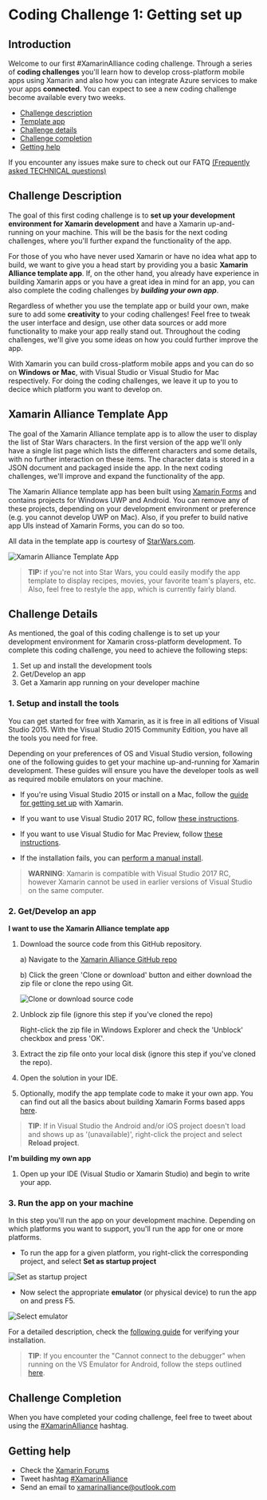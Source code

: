 # Coding Challenge 1: Getting set up

## Introduction
Welcome to our first #XamarinAlliance coding challenge. Through a series of **coding challenges** you'll learn how to develop cross-platform mobile apps using Xamarin and also how you can integrate Azure services to make your apps **connected**. You can expect to see a new coding challenge become available every two weeks.

* [Challenge description](#description)
* [Template app](#templateapp)
* [Challenge details](#details)
* [Challenge completion](#completion)
* [Getting help](#gethelp)

If you encounter any issues make sure to check out our FATQ [(Frequently asked TECHNICAL questions)](https://github.com/msdxbelux/XamarinAlliance/blob/master/FAQ.md)

## <a name="description"></a>Challenge Description

The goal of this first coding challenge is to **set up your development environment for Xamarin development** and have a Xamarin up-and-running on your machine. This will be the basis for the next coding challenges, where you'll further expand the functionality of the app.

For those of you who have never used Xamarin or have no idea what app to build, we want to give you a head start by providing you a basic **Xamarin Alliance template app**. If, on the other hand, you already have experience in building Xamarin apps or you have a great idea in mind for an app, you can also complete the coding challenges by ***building your own app***.

Regardless of whether you use the template app or build your own, make sure to add some **creativity** to your coding challenges! Feel free to tweak the user interface and design, use other data sources or add more functionality to make your app really stand out. Throughout the coding challenges, we'll give you some ideas on how you could further improve the app.

With Xamarin you can build cross-platform mobile apps and you can do so on **Windows or Mac**, with Visual Studio or Visual Studio for Mac respectively. For doing the coding challenges, we leave it up to you to decice which platform you want to develop on.


## <a name="templateapp"></a>Xamarin Alliance Template App

The goal of the Xamarin Alliance template app is to allow the user to display the list of Star Wars characters.  In the first version of the app we'll only have a single list page which lists the different characters and some details, with no further interaction on these items. The character data is stored in a JSON document and packaged inside the app. In the next coding challenges, we'll improve and expand the functionality of the app.

The Xamarin Alliance template app has been built using [Xamarin Forms](https://www.xamarin.com/forms) and contains projects for Windows UWP and Android. You can remove any of these projects, depending on your development environment or preference (e.g. you cannot develop UWP on Mac). Also, if you prefer to build native app UIs instead of Xamarin Forms, you can do so too.

All data in the template app is courtesy of [StarWars.com](http://www.starwars.com/databank).

![Xamarin Alliance Template App](https://github.com/msdxbelux/XamarinAlliance/blob/master/Challenge%201/images/xa_screenshot1.jpg)


> **TIP:** if you're not into Star Wars, you could easily modify the app template to display recipes, movies, your favorite team's players, etc. Also, feel free to restyle the app, which is currently fairly bland.
  

## <a name="details"></a>Challenge Details

As mentioned, the goal of this coding challenge is to set up your development environment for Xamarin cross-platform development. To complete this coding challenge, you need to achieve the following steps:

1. Set up and install the development tools
2. Get/Develop an app
3. Get a Xamarin app running on your developer machine

### 1. Setup and install the tools

You can get started for free with Xamarin, as it is free in all editions of Visual Studio 2015. With the Visual Studio 2015 Community Edition, you have all the tools you need for free.

Depending on your preferences of OS and Visual Studio version, following one of the following guides to get your machine up-and-running for Xamarin development. These guides will ensure you have the developer tools as well as required mobile emulators on your machine.

* If you're using Visual Studio 2015 or install on a Mac, follow the [guide for getting set up](https://msdn.microsoft.com/en-us/library/mt613162.aspx) with Xamarin.
* If you want to use Visual Studio 2017 RC, follow [these instructions](https://developer.xamarin.com/guides/cross-platform/troubleshooting/questions/visualstudio-2017-rc/).
* If you want to use Visual Studio for Mac Preview, follow [these instructions](https://developer.xamarin.com/guides/cross-platform/visual-studio-mac/).

* If the installation fails, you can [perform a manual install](https://www.xamarin.com/faq#qxvs-installer-failing).

> **WARNING**: Xamarin is compatible with Visual Studio 2017 RC, however Xamarin cannot be used in earlier versions of Visual Studio on the same computer.


### 2. Get/Develop an app

**I want to use the Xamarin Alliance template app**

1. Download the source code from this GitHub repository.

    a) Navigate to the [Xamarin Alliance GitHub repo](https://github.com/msdxbelux/XamarinAlliance)

    b) Click the green 'Clone or download' button and either download the zip file or clone the repo using Git.

    ![Clone or download source code](https://github.com/msdxbelux/XamarinAlliance/blob/master/Challenge%201/images/xa_clone_download.jpg)
2. Unblock zip file (ignore this step if you've cloned the repo)

    Right-click the zip file in Windows Explorer and check the 'Unblock' checkbox and press 'OK'.
3. Extract the zip file onto your local disk (ignore this step if you've cloned the repo).
4. Open the solution in your IDE.
5. Optionally, modify the app template code to make it your own app. You can find out all the basics about building Xamarin Forms based apps [here](https://msdn.microsoft.com/en-us/library/mt679501.aspx).

> **TIP**: If in Visual Studio the Android and/or iOS project doesn't load and shows up as '(unavailable)', right-click the project and select **Reload project**.


**I'm building my own app**

1. Open up your IDE (Visual Studio or Xamarin Studio) and begin to write your app.


### 3. Run the app on your machine

In this step you'll run the app on your development machine. Depending on which platforms you want to support, you'll run the app for one or more platforms.

* To run the app for a given platform, you right-click the corresponding project, and select **Set as startup project**

![Set as startup project](https://github.com/msdxbelux/XamarinAlliance/blob/master/Challenge%201/images/xa_set_startup_project.jpg)

* Now select the appropriate **emulator** (or physical device) to run the app on and press F5.

![Select emulator](https://github.com/msdxbelux/XamarinAlliance/blob/master/Challenge%201/images/xa_emulator.jpg)

For a detailed description, check the [following guide](https://msdn.microsoft.com/en-us/library/mt488769.aspx) for verifying your installation.

> **TIP**: If you encounter the "Cannot connect to the debugger" when running on the VS Emulator for Android, follow the steps outlined [here](http://dotnetbyexample.blogspot.ru/2016/02/fix-for-could-not-connect-to-debugger.html).


## <a name="completion"></a>Challenge Completion

When you have completed your coding challenge, feel free to tweet about using the [#XamarinAlliance](https://twitter.com/hashtag/xamarinalliance) hashtag.

## <a name="gethelp"></a>Getting help

* Check the [Xamarin Forums](https://forums.xamarin.com/)
* Tweet hashtag [#XamarinAlliance](https://twitter.com/hashtag/xamarinalliance)
* Send an email to xamarinalliance@outlook.com
